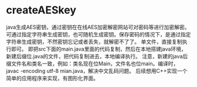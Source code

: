 # createAESkey
java生成AES密钥，通过密钥在在线AES加密解密网站可对密码等进行加密解密。可通过指定字符串生成密钥，也可随机生成密钥。保存密码的情况下，是通过指定字符串生成密钥，不然密钥忘记或者丢失，就解密不了了。
单文件，直接复制执行即可。
即把src下面的main.java里面的代码复制，然后在本地搭建java环境，新建后缀位.java的文件，把代码复制进去，本地编译执行。
注意，新建的java后缀文件名和类名一致，例如：类名现在位Main，文件名也位main。编译时，javac -encoding utf-8 mian.java，解决中文乱码问题。
后续想用C++实现一个简单的应用程序来实现，有图形化界面。
